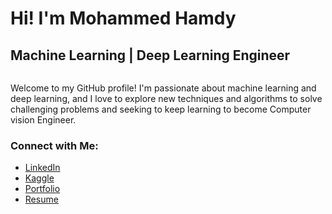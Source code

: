 # Hi! I'm Mohammed Hamdy 
## Machine Learning | Deep Learning Engineer

<img src="[https://example.com/your-gif.gif](https://www.google.com/url?sa=i&url=https%3A%2F%2Fgist.github.com%2Fvininjr%2Fd29bb07bdadb41e4b0923bc8fa748b1a&psig=AOvVaw3C-xrjx2rzIXTq2L72Xndm&ust=1716431350568000&source=images&cd=vfe&opi=89978449&ved=0CBEQjRxqFwoTCIiFmZuboIYDFQAAAAAdAAAAABAE)" alt="" />


Welcome to my GitHub profile! I'm passionate about machine learning and deep learning, and I love to explore new techniques and algorithms to solve challenging problems and seeking to keep learning to become Computer vision Engineer.

### Connect with Me:

- [LinkedIn](www.linkedin.com/in/mohammed-hamdy-4b80301a7)
- [Kaggle](https://www.kaggle.com/mohammedhamdy98)
- [Portfolio](https://mohamedhamdy98.github.io/MohammedHamdyPortfolio.github.io/)
- [Resume]([https://www.kaggle.com/mohammedhamdy98](https://flowcv.com/resume/5fwvvcqtm6))
